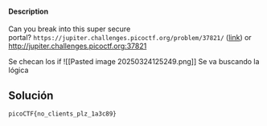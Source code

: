 
#### Description

Can you break into this super secure portal? `https://jupiter.challenges.picoctf.org/problem/37821/` ([link](https://jupiter.challenges.picoctf.org/problem/37821/)) or http://jupiter.challenges.picoctf.org:37821

Se checan los if
![[Pasted image 20250324125249.png]]
Se va buscando la lógica
## Solución
```
picoCTF{no_clients_plz_1a3c89}
```
